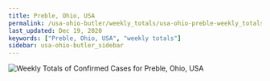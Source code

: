 ```yaml
---
title: Preble, Ohio, USA
permalink: /usa-ohio-butler/weekly_totals/usa-ohio-preble-weekly_totals.html
last_updated: Dec 19, 2020
keywords: ["Preble, Ohio, USA", "weekly totals"]
sidebar: usa-ohio-butler_sidebar
---
```


![Weekly Totals of Confirmed Cases for Preble, Ohio, USA](/covid_tracker/images/graphs/usa-ohio-preble-weekly_totals_graph.png)

